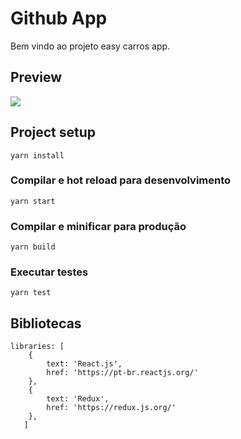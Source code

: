 # Github App

Bem vindo ao projeto easy carros app.


## Preview

![](https://prnt.sc/vmud46)


## Project setup
```
yarn install
```

### Compilar e hot reload para desenvolvimento
```
yarn start
```

### Compilar e minificar para produção
```
yarn build
```

### Executar testes
```
yarn test
```

## Bibliotecas
```
libraries: [
    {
        text: 'React.js',
        href: 'https://pt-br.reactjs.org/'
    },
    {
        text: 'Redux',
        href: 'https://redux.js.org/'
    },
   ]
```
